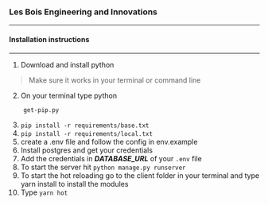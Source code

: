 ### Les Bois Engineering and Innovations ###
----------
#### Installation instructions
----------

1. Download and install python
> Make sure it works in your terminal or command line
2. On your terminal type python
```
    get-pip.py
 ```
3. `pip install -r requirements/base.txt`
4.  `pip install -r requirements/local.txt`
5. create a .env file and follow the config in env.example
6. Install postgres and get your credentials
7. Add the credentials in ***DATABASE_URL*** of your `.env` file
8. To start the server hit `python manage.py runserver`
9. To start the hot reloading go to the client folder in your terminal and type yarn install to install the modules
10. Type `yarn hot`

